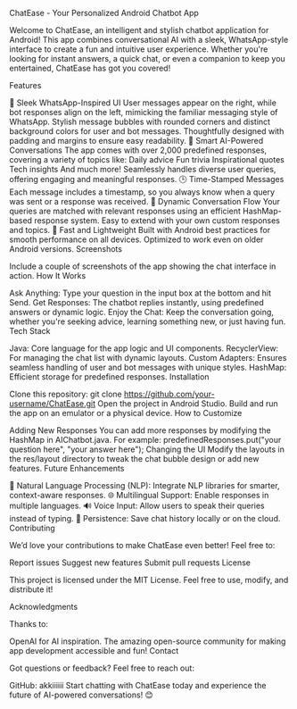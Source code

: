 ChatEase - Your Personalized Android Chatbot App

Welcome to ChatEase, an intelligent and stylish chatbot application for Android! This app combines conversational AI with a sleek, WhatsApp-style interface to create a fun and intuitive user experience. Whether you're looking for instant answers, a quick chat, or even a companion to keep you entertained, ChatEase has got you covered!

Features

🎨 Sleek WhatsApp-Inspired UI
User messages appear on the right, while bot responses align on the left, mimicking the familiar messaging style of WhatsApp.
Stylish message bubbles with rounded corners and distinct background colors for user and bot messages.
Thoughtfully designed with padding and margins to ensure easy readability.
🤖 Smart AI-Powered Conversations
The app comes with over 2,000 predefined responses, covering a variety of topics like:
Daily advice
Fun trivia
Inspirational quotes
Tech insights
And much more!
Seamlessly handles diverse user queries, offering engaging and meaningful responses.
🕒 Time-Stamped Messages
Each message includes a timestamp, so you always know when a query was sent or a response was received.
💬 Dynamic Conversation Flow
Your queries are matched with relevant responses using an efficient HashMap-based response system.
Easy to extend with your own custom responses and topics.
🚀 Fast and Lightweight
Built with Android best practices for smooth performance on all devices.
Optimized to work even on older Android versions.
Screenshots

Include a couple of screenshots of the app showing the chat interface in action.
How It Works

Ask Anything: Type your question in the input box at the bottom and hit Send.
Get Responses: The chatbot replies instantly, using predefined answers or dynamic logic.
Enjoy the Chat: Keep the conversation going, whether you're seeking advice, learning something new, or just having fun.
Tech Stack

Java: Core language for the app logic and UI components.
RecyclerView: For managing the chat list with dynamic layouts.
Custom Adapters: Ensures seamless handling of user and bot messages with unique styles.
HashMap: Efficient storage for predefined responses.
Installation

Clone this repository:
git clone https://github.com/your-username/ChatEase.git
Open the project in Android Studio.
Build and run the app on an emulator or a physical device.
How to Customize

Adding New Responses
You can add more responses by modifying the HashMap in AIChatbot.java. For example:
predefinedResponses.put("your question here", "your answer here");
Changing the UI
Modify the layouts in the res/layout directory to tweak the chat bubble design or add new features.
Future Enhancements

🌟 Natural Language Processing (NLP): Integrate NLP libraries for smarter, context-aware responses.
🌐 Multilingual Support: Enable responses in multiple languages.
🔊 Voice Input: Allow users to speak their queries instead of typing.
💾 Persistence: Save chat history locally or on the cloud.
Contributing

We’d love your contributions to make ChatEase even better! Feel free to:

Report issues
Suggest new features
Submit pull requests
License

This project is licensed under the MIT License. Feel free to use, modify, and distribute it!

Acknowledgments

Thanks to:

OpenAI for AI inspiration.
The amazing open-source community for making app development accessible and fun!
Contact

Got questions or feedback? Feel free to reach out:


GitHub: akkiiiiii
Start chatting with ChatEase today and experience the future of AI-powered conversations! 😊
